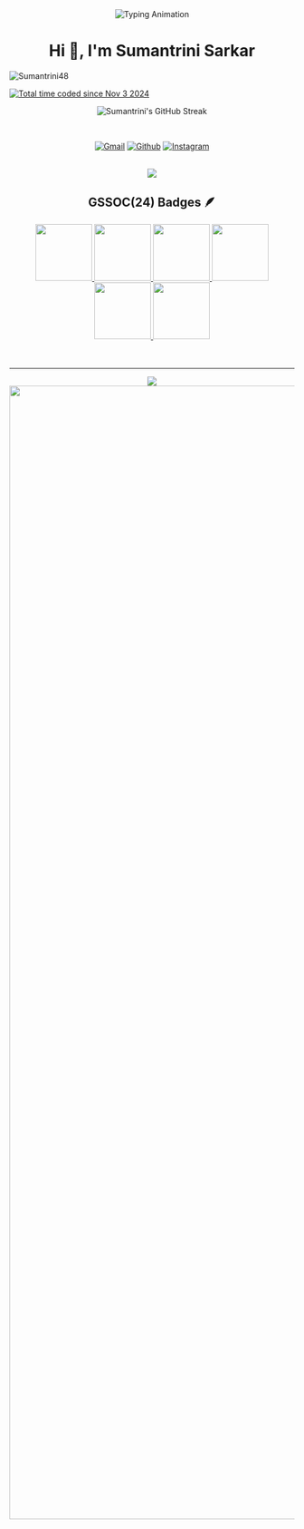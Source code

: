 <div align="center">
  <img src="https://readme-typing-svg.demolab.com?font=Calibiri+Code&weight=900&size=35&pause=1000&color=9418F7&center=true&vCenter=true&width=500&height=100&lines=AI/ML Enthusiast;Open+Source+contributor" alt="Typing Animation">
</div>

<h1 align="center">Hi 👋, I'm Sumantrini Sarkar</h1>
<p align="left"> <img src="https://komarev.com/ghpvc/?username=Sumantrini48&label=Profile%20views&color=0e75b6&style=flat" alt="Sumantrini48" /> </p>
<a href="https://wakatime.com/@29a9f08c-ebc8-46cf-9a28-02fcc72b2994"><img src="https://wakatime.com/badge/user/29a9f08c-ebc8-46cf-9a28-02fcc72b2994.svg" alt="Total time coded since Nov 3 2024" /></a>
  <p align="center"><img align="center" src="https://github-readme-streak-stats.herokuapp.com/?user=Sumantrini48&theme=dark&fire=FF5E5E&ring=FFB380&currStreakNum=FF5E5E" alt="Sumantrini's GitHub Streak" /></p>
<br>
<div align='center'>

  <a href="mailto:sarkarsumantrini48@gmailcom"><img src="https://img.shields.io/badge/Gmail-D14836?style=for-the-badge&logo=gmail&logoColor=white" alt="Gmail"></a>
  <a href="https://github.com/Sumantrini48"><img src="https://img.shields.io/badge/GitHub-100000?style=for-the-badge&logo=github&logoColor=white" alt="Github"></a>
 <a href="https://www.instagram.com/_sumantrini_09_/"><img src="https://img.shields.io/badge/Instagram-%23E4405F.svg?style=for-the-badge&logo=Instagram&logoColor=white" alt="Instagram"></a>
 
<br>

<div align="center">
  <!-- <h1 align="center">🏆 Trophies</h1> -->
  <img src="https://github-profile-trophy.vercel.app/?username=Sumantrini48&column=-1&theme=darkhub&no-frame=false&no-bg=false&margin-w=4">
</div>

## GSSOC(24) Badges 🪶
<div align='center' style='display:flex; align-items:center; gap: 10px;'>
  <a href="https://gssoc.girlscript.tech/leaderboard">
    <img src="https://raw.githubusercontent.com/GSSoC24/Postman-Challenge/main/docs/assets/Postman%20White.png" width="100px" height="100px" />
    <img src="https://raw.githubusercontent.com/GSSoC24/Postman-Challenge/main/docs/assets/1.png" width="100px" height="100px" />
    <img src="https://raw.githubusercontent.com/GSSoC24/Postman-Challenge/main/docs/assets/2.png" width="100px" height="100px" />
    <img src="https://raw.githubusercontent.com/GSSoC24/Postman-Challenge/main/docs/assets/3.png" width="100px" height="100px" />
    <img src="https://raw.githubusercontent.com/GSSoC24/Postman-Challenge/main/docs/assets/4.png" width="100px" height="100px" />
    <img src="https://raw.githubusercontent.com/GSSoC24/Postman-Challenge/main/docs/assets/5.png" width="100px" height="100px" />
<!--   <img src="https://raw.githubusercontent.com/GSSoC24/Postman-Challenge/main/docs/assets/6.png" width="105px" height="105px" />-->
    <!-- <img src="https://raw.githubusercontent.com/GSSoC24/Postman-Challenge/main/docs/assets/7.png" width="100px" height="100px" /> -->
  </a>
</div>
<br>

<br>

---
<div align="center">
  <img src="https://ssr-contributions-svg.vercel.app/_/Sumantrini48?chart=3dbar&gap=0.6&scale=2&gradient=true&flatten=0&animation=mess&animation_duration=6&animation_loop=true&format=svg&weeks=50&theme=purple&widget_size=large&colors=10002B,240046,3C096C,5A189A,7B2CBF,9D4EDD,C77DFF,E0AAFF&dark=true">
</div>

<img width="2000rem" src="https://raw.githubusercontent.com/SamirPaulb/SamirPaulb/main/assets/rainbow-superthin.webp"> 
